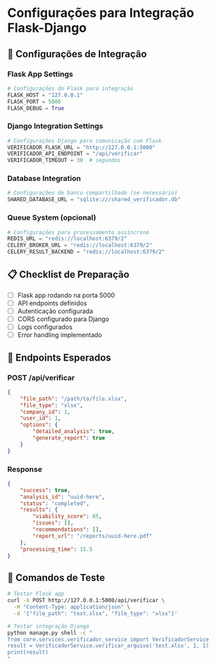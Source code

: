 # Configurações para Integração Flask-Django

## 🔧 Configurações de Integração

### Flask App Settings
```python
# Configurações do Flask para integração
FLASK_HOST = "127.0.0.1"
FLASK_PORT = 5000
FLASK_DEBUG = True
```

### Django Integration Settings
```python
# Configurações Django para comunicação com Flask
VERIFICADOR_FLASK_URL = "http://127.0.0.1:5000"
VERIFICADOR_API_ENDPOINT = "/api/verificar"
VERIFICADOR_TIMEOUT = 30  # segundos
```

### Database Integration
```python
# Configurações de banco compartilhado (se necessário)
SHARED_DATABASE_URL = "sqlite:///shared_verificador.db"
```

### Queue System (opcional)
```python
# Configurações para processamento assíncrono
REDIS_URL = "redis://localhost:6379/2"
CELERY_BROKER_URL = "redis://localhost:6379/2"
CELERY_RESULT_BACKEND = "redis://localhost:6379/2"
```

## 📋 Checklist de Preparação

- [ ] Flask app rodando na porta 5000
- [ ] API endpoints definidos
- [ ] Autenticação configurada
- [ ] CORS configurado para Django
- [ ] Logs configurados
- [ ] Error handling implementado

## 🔗 Endpoints Esperados

### POST /api/verificar
```json
{
    "file_path": "/path/to/file.xlsx",
    "file_type": "xlsx",
    "company_id": 1,
    "user_id": 1,
    "options": {
        "detailed_analysis": true,
        "generate_report": true
    }
}
```

### Response
```json
{
    "success": true,
    "analysis_id": "uuid-here",
    "status": "completed",
    "results": {
        "viability_score": 85,
        "issues": [],
        "recommendations": [],
        "report_url": "/reports/uuid-here.pdf"
    },
    "processing_time": 15.5
}
```

## 🚀 Comandos de Teste

```bash
# Testar Flask app
curl -X POST http://127.0.0.1:5000/api/verificar \
  -H "Content-Type: application/json" \
  -d '{"file_path": "test.xlsx", "file_type": "xlsx"}'

# Testar integração Django
python manage.py shell -c "
from core.services.verificador_service import VerificadorService
result = VerificadorService.verificar_arquivo('test.xlsx', 1, 1)
print(result)
"
```
